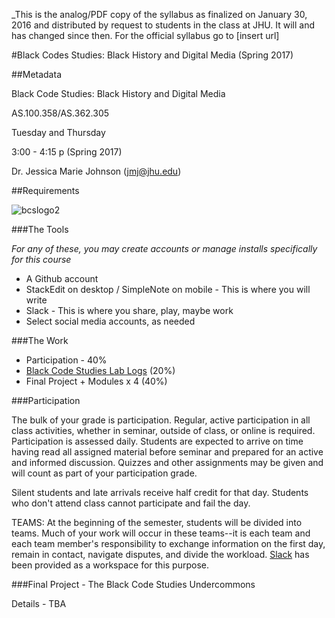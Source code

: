 _This is the analog/PDF copy of the syllabus as finalized on January 30, 2016 and distributed by request to students in the class at JHU. It will and has changed since then. For the official syllabus go to [insert url]


#Black Codes Studies: Black History and Digital Media (Spring 2017)

##Metadata

Black Code Studies: Black History and Digital Media

AS.100.358/AS.362.305

Tuesday and Thursday

3:00 - 4:15 p (Spring 2017)

Dr. Jessica Marie Johnson (jmj@jhu.edu)


##Requirements

![bcslogo2](https://github.com/jmjafrx/blkcodestudies/blob/master/nontext/blackcodestudiescourse.jpg) 

###The Tools

*For any of these, you may create accounts or manage installs specifically for this course*

* A Github account 
* StackEdit on desktop / SimpleNote on mobile - This is where you will write
* Slack - This is where you share, play, maybe work 
* Select social media accounts, as needed

###The Work

* Participation - 40% 
* [Black Code Studies Lab Logs](https://github.com/blackcodestudies/blkcodestudies/tree/master/lab_logs) (20%)
* Final Project + Modules x 4 (40%)

###Participation

The bulk of your grade is participation. Regular, active participation in all class activities, whether in seminar, outside of class, or online is required. Participation is assessed daily. Students are expected to arrive on time having read all assigned material before seminar and prepared for an active and informed discussion. Quizzes and other assignments may be given and will count as part of your participation grade.

Silent students and late arrivals receive half credit for that day. Students who don't attend class cannot participate and fail the day. 

TEAMS: At the beginning of the semester, students will be divided into teams. Much of your work will occur in these teams--it is each team and each team member's responsibility to exchange information on the first day, remain in contact, navigate disputes, and divide the workload. [Slack](https://blackcodestudies.slack.com/) has been provided as a workspace for this purpose. 
 
###Final Project - The Black Code Studies Undercommons

Details - TBA
